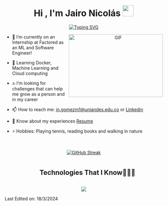 <h1 align="center"><b>Hi , I'm Jairo Nicolás </b><img src="https://media.giphy.com/media/hvRJCLFzcasrR4ia7z/giphy.gif" width="35"></h1>

<p align="center">
<a href="https://git.io/typing-svg"><img src="https://readme-typing-svg.demolab.com?font=Fira+Code&size=30&duration=3000&pause=500&color=3569CD&background=5EE6B700&random=false&width=820&height=70&lines=Jairo+Nicol%C3%A1s+G%C3%B3mez+GitHub+Profile+%F0%9F%A7%91%F0%9F%8F%BB%E2%80%8D%F0%9F%92%BB;Systems+and+Computing+Engineering+Student+%F0%9F%91%A8%F0%9F%8F%BB%E2%80%8D%F0%9F%8E%93;Passionate+about+technology+and+sports+%F0%9F%92%BB%F0%9F%8F%85+;Love+challenges+and+personal+growth+%F0%9F%93%88;Full-Stack+%26+Artificial+Intelligence+Projects" alt="Typing SVG" /></a>
</p>

<a target="_blank" align="center">
  <img align="right" top="500" height="200" width="300" alt="GIF" src="https://media.giphy.com/media/v1.Y2lkPTc5MGI3NjExdnd5cm1qZjIzcjlmNWhwOGJpc3JoMDJxdXR5cnpzdHVzM2xrcnBoayZlcD12MV9pbnRlcm5hbF9naWZfYnlfaWQmY3Q9Zw/qgQUggAC3Pfv687qPC/giphy.gif">
</a>

- 🔭 I’m currently on an Internship at Factored as an ML and Software Engineer!
  
- 🌱 Learning Docker, Machine Learning and Cloud computing
  
- 🔝 I’m looking for challenges that can help me grow as a person and in my career
  
- 📫 How to reach me: jn.gomezm1@uniandes.edu.co or  <a href="https://www.linkedin.com/in/jaironicolasgomez/" target="blank">Linkedin</a>

- 📄 Know about my experiences <a href="https://github.com/jngm8/jngm8/blob/main/Resume%20Jairo%20Nicol%C3%A1s%20G%C3%B3mez.pdf" target="blank">Resume</a>

- ⚡ Hobbies: Playing tennis, reading books and walking in nature

<br>

<div align="center">

<a href="https://git.io/streak-stats"><img src="https://streak-stats.demolab.com?user=jngm8&theme=catppuccin-frappe&border_radius=10" alt="GitHub Streak" /></a>

  
</div>


<div id="user-content-toc">
  <ul align="center">
    <summary><h2 style="display: inline-block">Technologies That I Know👨🏻‍💻</h2></summary>
  </ul>
</div>
<!--tech stack icons-->
<p align="center">
  <a href="https://skillicons.dev">
    <img src="https://skillicons.dev/icons?i=py,js,react,nestjs,git,dart,flutter,css,docker,figma,firebase,github,html,postgres,postman,tailwind,ts,vscode&perline=14" />
  </a>
</p>



<!--
![Anurag's GitHub stats](https://github-readme-stats.vercel.app/api?username=jngm8&show_icons=true)

<td width="50%" align="center">

  <img  align="center"  src="https://github-readme-stats.anuraghazra1.vercel.app/api/top-langs/?username=jngm8&theme=radical&row=1&column=7&margin-h=15&margin-w=5&no-bg=true" alt="TROPHY"/>
  
  </td>



  -->

  Last Edited on: 18/3/2024
